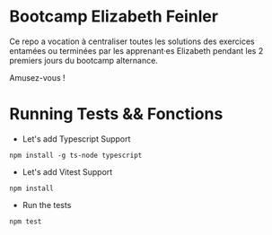 # Bootcamp Elizabeth Feinler

Ce repo a vocation à centraliser toutes les solutions des exercices entamées ou terminées par les apprenant·es Elizabeth pendant les 2 premiers jours du bootcamp alternance.

Amusez-vous !

# Running Tests && Fonctions

- Let's add Typescript Support

```
npm install -g ts-node typescript
```

- Let's add Vitest Support

```
npm install
```

- Run the tests

```
npm test
```
